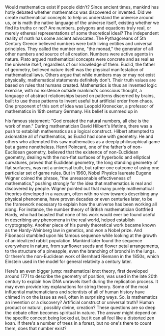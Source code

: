 
Would mathematics exist if people didn&#39;t?
Since ancient times, 
mankind has hotly debated
whether mathematics 
was discovered or invented.
Did we create mathematical concepts to
help us understand the universe around us,
or is math the native language of
the universe itself,
existing whether we find 
its truths or not?
Are numbers, polygons 
and equations truly real,
or merely ethereal representations
of some theoretical ideal?
The independent reality of math has
some ancient advocates.
The Pythagoreans of 5th Century Greece
believed numbers were both
living entities and universal principles.
They called the number one, &quot;the monad,&quot;
the generator of all other numbers
and source of all creation.
Numbers were active agents in nature.
Plato argued mathematical 
concepts were concrete
and as real as the universe itself,
regardless of our knowledge of them.
Euclid, the father of geometry, believed
nature itself
was the physical manifestation
of mathematical laws.
Others argue that while numbers may
or may not exist physically,
mathematical statements definitely don&#39;t.
Their truth values are based on rules
that humans created.
Mathematics is thus an invented
logic exercise,
with no existence outside mankind&#39;s
conscious thought,
a language of abstract relationships
based on patterns discerned by brains,
built to use those patterns to invent
useful but artificial order from chaos.
One proponent of this sort of idea
was Leopold Kronecker,
a professor of mathematics in 
19th century Germany.
His belief is summed up in 

his famous statement:
&quot;God created the natural numbers,
all else is the work of man.&quot;
During mathematician
David Hilbert&#39;s lifetime,
there was a push to establish mathematics
as a logical construct.
Hilbert attempted to axiomatize all
of mathematics,
as Euclid had done with geometry.
He and others who attempted this saw
mathematics as a deeply philosophical game
but a game nonetheless.
Henri Poincaré, one of the father&#39;s of
non-Euclidean geometry,
believed that the existence of 
non-Euclidean geometry,
dealing with the non-flat surfaces of 
hyperbolic and elliptical curvatures,
proved that Euclidean geometry, the
long standing geometry of flat surfaces,
was not a universal truth,
but rather one outcome of using one
particular set of game rules.
But in 1960, Nobel Physics laureate
Eugene Wigner
coined the phrase, &quot;the unreasonable 
effectiveness of mathematics,&quot;
pushing strongly for the idea that
mathematics is real
and discovered by people.
Wigner pointed out that many purely
mathematical theories
developed in a vacuum, often with no view
towards describing any physical phenomena,
have proven decades 
or even centuries later,
to be the framework necessary to explain
how the universe
has been working all along.
For instance, the number theory of British
mathematician Gottfried Hardy,
who had boasted that none of his work
would ever be found useful
in describing any phenomena
in the real world,
helped establish cryptography.
Another piece of his purely
theoretical work
became known as the Hardy-Weinberg
law in genetics,
and won a Nobel prize.
And Fibonacci stumbled 
upon his famous sequence
while looking at the growth of an 
idealized rabbit population.
Mankind later found the sequence
everywhere in nature,
from sunflower seeds
and flower petal arrangements,
to the structure of a pineapple,
even the branching of bronchi
in the lungs.
Or there&#39;s the non-Euclidean work of
Bernhard Riemann in the 1850s,
which Einstein used in the model for
general relativity a century later.

Here&#39;s an even bigger jump:
mathematical knot theory, first developed
around 1771
to describe the geometry of position,
was used in the late 20th century
to explain how DNA unravels itself
during the replication process.
It may even provide key explanations
for string theory.
Some of the most influential 
mathematicians and scientists
of all of human history
have chimed in on the issue as well,
often in surprising ways.
So, is mathematics an 
invention or a discovery?
Artificial construct or
universal truth?
Human product or
natural, possibly divine, creation?
These questions are so deep the debate
often becomes spiritual in nature.
The answer might depend on the specific
concept being looked at,
but it can all feel like a
distorted zen koan.
If there&#39;s a number of trees in a forest,
but no one&#39;s there to count them,
does that number exist?
